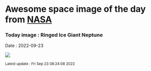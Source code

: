 
# Awesome space image of the day from [NASA](https://api.nasa.gov/)

### Today image : Ringed Ice Giant Neptune

Date : 2022-09-23


![](https://apod.nasa.gov/apod/image/2209/NeptuneTriton_webb1059.png)

<small>Latest update : Fri Sep 23 08:24:08 2022</small>


